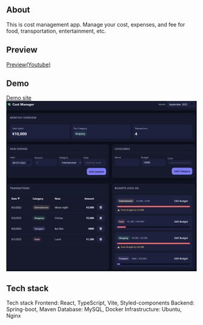 
## About
This is cost management app.
Manage your cost, expenses, and fee for food, transportation, entertainment, etc.

## Preview
[Preview(Youtube)](https://youtu.be/MAje1Xx7u4U?si=fnvqBZUUvIVdSz8l)

## Demo
[Demo site](https://cm.shelner.com)
![DemoImg](./resources/demo.png)

## Tech stack
Tech stack
Frontend: React, TypeScript, Vite, Styled-components
Backend: Spring-boot, Maven
Database: MySQL, Docker
Infrastructure: Ubuntu, Nginx
